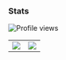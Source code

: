 ### Stats 

![Profile views](https://komarev.com/ghpvc/?username=Conjuringil&style=flat-square&color=blueviolet)
<table>
  <tr>
    <td align="center" style="padding=0;width=50%;">
      <img src="https://github-readme-stats.vercel.app/api?username=Conjuringil&show_icons=true&theme=nord" />
    </td>
    <td align="center" style="padding=0;width=50%;">
      <img src="https://github-readme-stats.vercel.app/api/top-langs/?username=Conjuringil&langs_count=5&theme=nord" />
    </td>
  </tr>
</table>
